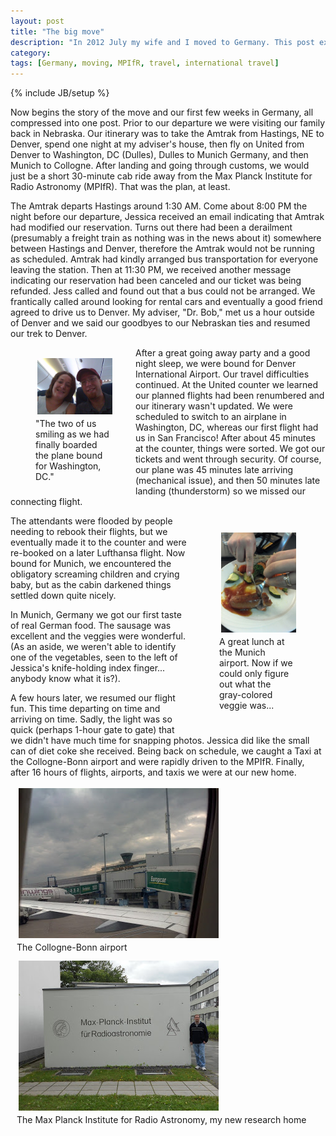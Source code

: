```yaml
---
layout: post
title: "The big move"
description: "In 2012 July my wife and I moved to Germany. This post explains the adventure we had just getting from the US to our new home."
category:
tags: [Germany, moving, MPIfR, travel, international travel]
---
```

{% include JB/setup %}

Now begins the story of the move and our first few weeks in Germany, all
compressed into one post.  Prior to our departure we were visiting our family
back in Nebraska.  Our itinerary was to take the Amtrak from Hastings, NE to
Denver, spend one night at my adviser's house, then fly on United from Denver
to Washington, DC (Dulles), Dulles to Munich Germany, and then Munich to
Collogne.  After landing and going through customs, we would just be a short
30-minute cab ride away from the Max Planck Institute for Radio Astronomy
(MPIfR).  That was the plan, at least.

The Amtrak departs Hastings around 1:30 AM.  Come about 8:00 PM the night
before our departure, Jessica received an email indicating that Amtrak had
modified our reservation.  Turns out there had been a derailment (presumably
a freight train as nothing was in the news about it) somewhere between
Hastings and Denver, therefore the Amtrak would not be running as scheduled.
Amtrak had kindly arranged bus transportation for everyone leaving the station.
Then at 11:30 PM, we received another message indicating our reservation had
been canceled and our ticket was being refunded.  Jess called and found out
that a bus could not be arranged.  We frantically called around looking for
rental cars and eventually a good friend agreed to drive us to Denver.  My
adviser, "Dr. Bob," met us a hour outside of Denver and we said our goodbyes
to our Nebraskan ties and resumed our trek to Denver.

<div style="float: left; width: 200px">
    <figure>
    <img src="/images/blog/2012-07-08_12-31-01_449.jpg"
        class="thumbnail" style="margin: 3px" width="200px"/>
    <figcaption>"The two of us smiling as we had finally boarded the plane
        bound for Washington, DC."</figcaption>
    </figure>
</div>

After a great going away party and a good night sleep, we were bound for Denver
 International Airport.  Our travel difficulties continued.  At the United
counter we learned our planned flights had been renumbered and our itinerary
wasn't updated.  We were scheduled to switch to an airplane in Washington, DC,
whereas our first flight had us in San Francisco!  After about 45 minutes at
the counter, things were sorted.  We got our tickets and went through security.
Of course, our plane was 45 minutes late arriving (mechanical issue), and then
50 minutes late landing (thunderstorm) so we missed our connecting flight.


<div style="float: right; width: 200px; margin: 10px">
    <figure>
    <img src="/images/blog/2012-07-09_08-12-59_184.jpg"
        class="thumbnail" style="margin: 3px" width="200px"/>
    <figcaption>A great lunch at the Munich airport.  Now if we could only
        figure out what the gray-colored veggie was...
    </figcaption>
    </figure>
</div>

The attendants were flooded by people needing to rebook their flights, but we
eventually made it to the counter and were re-booked on a later Lufthansa flight.
Now bound for Munich, we encountered the obligatory screaming children and
crying baby, but as the cabin darkened things settled down quite nicely.

In Munich, Germany we got our first taste of real German food.  The sausage
was excellent and the veggies were wonderful.  (As an aside, we weren't able
to identify one of the vegetables, seen to the left of Jessica's knife-holding
index finger... anybody know what it is?).

A few hours later, we resumed our flight fun.  This time departing on time and
arriving on time.  Sadly, the light was so quick (perhaps 1-hour gate to gate)
that we didn't have much time for snapping photos.  Jessica did like the small
can of diet coke she received.
Being back on schedule, we caught a Taxi at the Collogne-Bonn airport and were
rapidly driven to the MPIfR.  Finally, after 16 hours of flights, airports,
and taxis we were at our new home.

<div class="row">
    <div class="col-md-6">
        <figure style="margin: 10px">
            <img class="thumbnail" style="margin: 3px;"
                src="/images/blog/2012-07-09_10-38-14_153.jpg">
            <figcaption>The Collogne-Bonn airport</figcaption>
        </figure>
    </div>
    <div class="col-md-6">
        <figure style="margin: 10px">
            <img class="thumbnail" style="margin: 3px;"
                src="/images/blog/dscn2150.jpg" />
            <figcaption>
                The Max Planck Institute for Radio Astronomy, my new research home
            </figcaption>
        </figure>
    </div>
</div>








